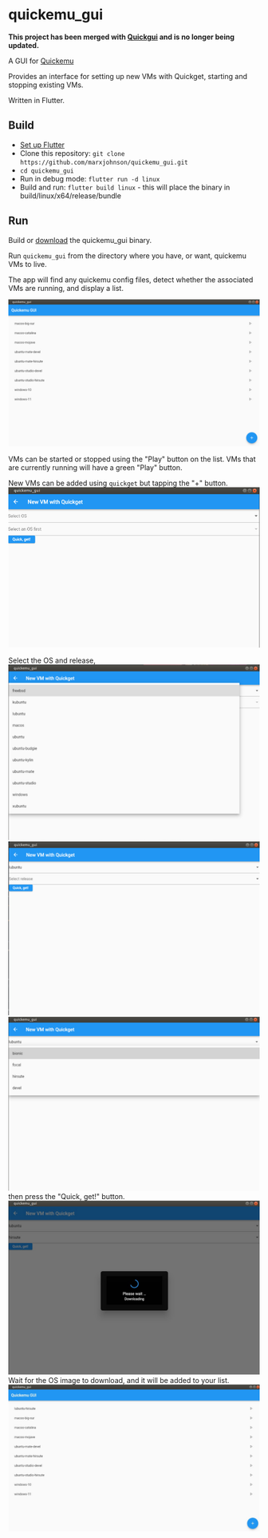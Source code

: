 # quickemu_gui

**This project has been merged with [Quickgui](https://github.com/quickgui/quickgui) and is no longer being updated.**
  
A GUI for [Quickemu](https://github.com/wimpysworld/quickemu)

Provides an interface for setting up new VMs with Quickget, starting and stopping existing VMs.

Written in Flutter.

## Build

* [Set up Flutter](https://ubuntu.com/blog/getting-started-with-flutter-on-ubuntu)
* Clone this repository: `git clone https://github.com/marxjohnson/quickemu_gui.git`
* `cd quickemu_gui`
* Run in debug mode: `flutter run -d linux`
* Build and run: `flutter build linux` - this will place the binary in build/linux/x64/release/bundle

## Run
Build or [download](https://github.com/marxjohnson/quickemu_gui/releases/) the quickemu_gui binary.

Run `quickemu_gui` from the directory where you have, or want, quickemu VMs to live.

The app will find any quickemu config files, detect whether the associated VMs are running, and
display a list. 

![Screenshot of list view on startup](screenshots/list.jpg "List on startup")


VMs can be started or stopped using the "Play" button on the list. VMs that
are currently running will have a green "Play" button.

New VMs can be added using `quickget` but tapping the "+" button. 
![adding a VM](screenshots/newvm0.jpg "Add a vm")

Select the OS and release, 
![adding a VM](screenshots/newvm1.jpg "Choosing release") 
![adding a VM](screenshots/newvm2.jpg "Choosing release")
![adding a VM](screenshots/newvm3.jpg "Choosing release")
then
press the "Quick, get!" button. 
![getting a VM](screenshots/newvm5.jpg "Getting and new VM")
Wait for the OS image to download, and it will be added to your
list.
![yet another VM](screenshots/newvm6.jpg "One more VM")
